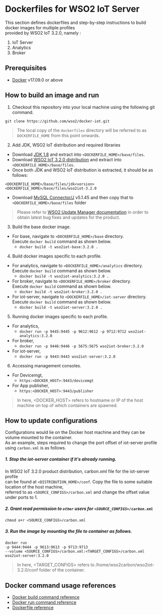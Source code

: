 # Dockerfiles for WSO2 IoT Server #
This section defines dockerfiles and step-by-step instructions to build docker images for multiple profiles <br>
provided by WSO2 IoT 3.2.0, namely : <br>
1. IoT Server
2. Analytics
3. Broker

## Prerequisites
* [Docker](https://www.docker.com/get-docker) v17.09.0 or above

## How to build an image and run

1. Checkout this repository into your local machine using the following git command.
```
git clone https://github.com/wso2/docker-iot.git
```

>The local copy of the `dockerfiles` directory will be referred to as `DOCKERFILE_HOME` from this point onwards.

2. Add JDK, WSO2 IoT distribution and required libraries
- Download [JDK 1.8](http://www.oracle.com/technetwork/java/javase/downloads/jdk8-downloads-2133151.html) and
extract into `<DOCKERFILE_HOME>/base/files`.
- Download [WSO2 IoT 3.2.0 distribution](https://wso2.com/iot) and 
extract into `<DOCKERFILE_HOME>/base/files`.
- Once both JDK and WSO2 IoT distribution is extracted, it should be as follows:
```
<DOCKERFILE_HOME>/base/files/jdk<version>
<DOCKERFILE_HOME>/base/files/wso2iot-3.2.0
```
- Download [MySQL Connector/J](https://dev.mysql.com/downloads/connector/j/) v5.1.45 and then copy that to `<DOCKERFILE_HOME>/base/files` folder

>Please refer to [WSO2 Update Manager documentation](https://docs.wso2.com/display/ADMIN44x/Updating+WSO2+Products)
in order to obtain latest bug fixes and updates for the product.

3. Build the base docker image.
- For base, navigate to `<DOCKERFILE_HOME>/base` directory. <br>
  Execute `docker build` command as shown below.
    + `docker build -t wso2iot-base:3.2.0 .`
        
4. Build docker images specific to each profile.
- For analytics, navigate to `<DOCKERFILE_HOME>/analytics` directory. <br>
  Execute `docker build` command as shown below. 
    + `docker build -t wso2iot-analytics:3.2.0 .`
- For broker, navigate to `<DOCKERFILE_HOME>/broker` directory. <br>
  Execute `docker build` command as shown below. 
    + `docker build -t wso2iot-broker:3.2.0 .`
- For iot-server, navigate to `<DOCKERFILE_HOME>/iot-server` directory. <br>
  Execute `docker build` command as shown below. 
    + `docker build -t wso2iot-server:3.2.0 .`
    
5. Running docker images specific to each profile.
- For analytics,
    + `docker run -p 9445:9445 -p 9612:9612 -p 9712:9712 wso2iot-analytics:3.2.0`
- For broker,
    + `docker run -p 9446:9446 -p 5675:5675 wso2iot-broker:3.2.0`
- For iot-server,
    + `docker run -p 9443:9443 wso2iot-server:3.2.0`

6. Accessing management consoles.
- For Devicemgt,
    + `https:<DOCKER_HOST>:9443/devicemgt`
- For App publisher,
    + `https:<DOCKER_HOST>:9443/publisher`
    
>In here, <DOCKER_HOST> refers to hostname or IP of the host machine on top of which containers are spawned.

## How to update configurations
Configurations would lie on the Docker host machine and they can be volume mounted to the container. <br>
As an example, steps required to change the port offset of iot-server profile using `carbon.xml` is as follows.

##### 1. Stop the iot-server container if it's already running.
In WSO2 IoT 3.2.0 product distribution, carbon.xml file for the iot-server profile <br>
can be found at `<DISTRIBUTION_HOME>/conf`. Copy the file to some suitable location of the host machine, <br>
referred to as `<SOURCE_CONFIGS>/carbon.xml` and change the offset value under ports to 1.

##### 2. Grant read permission to `other` users for `<SOURCE_CONFIGS>/carbon.xml`
```
chmod o+r <SOURCE_CONFIGS>/carbon.xml
```

##### 3. Run the image by mounting the file to container as follows.
```
docker run 
-p 9444:9444 -p 9613:9613 -p 9713:9713
--volume <SOURCE_CONFIGS>/carbon.xml:<TARGET_CONFIGS>/carbon.xml
wso2iot-server:3.2.0
```

>In here, <TARGET_CONFIGS> refers to /home/wso2carbon/wso2iot-3.2.0/conf folder of the container.


## Docker command usage references

* [Docker build command reference](https://docs.docker.com/engine/reference/commandline/build/)
* [Docker run command reference](https://docs.docker.com/engine/reference/run/)
* [Dockerfile reference](https://docs.docker.com/engine/reference/builder/)

